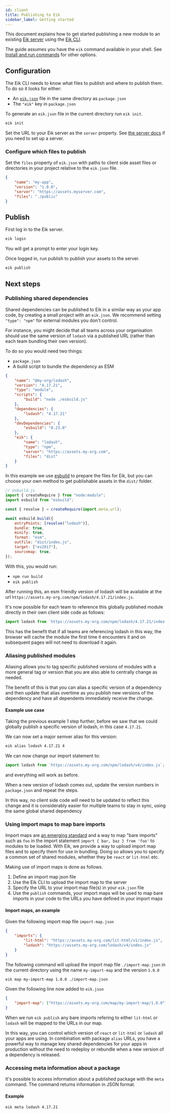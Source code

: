 ```yaml
---
id: client
title: Publishing to Eik
sidebar_label: Getting started
---
```


This document explains how to get started publishing a new module to an existing [Eik server](/docs/server/) using the [Eik CLI](/docs/reference/eik-cli/).

The guide assumes you have the `eik` command available in your shell. See [Install and run commands](/docs/reference/eik-cli/#install-and-run-commands) for other options.

## Configuration

The Eik CLI needs to know what files to publish and where to publish them. To do so it looks for either:

- An [`eik.json`](/docs/reference/eik-json) file in the same directory as `package.json`
- The `"eik"` key in `package.json`

To generate an `eik.json` file in the current directory run `eik init`.

```sh
eik init
```

Set the URL to your Eik server as the `server` property. See [the server docs](/docs/server) if you need to set up a server.

### Configure which files to publish

Set the `files` property of `eik.json` with paths to client side
asset files or directories in your project relative to the `eik.json` file.

```json
{
	"name": "my-app",
	"version": "1.0.0",
	"server": "https://assets.myserver.com",
	"files": "./public"
}
```

## Publish

First log in to the Eik server.

```sh
eik login
```

You will get a prompt to enter your login key.

Once logged in, run publish to publish your assets to the server.

```sh
eik publish
```

## Next steps

### Publishing shared dependencies

Shared dependencies can be published to Eik in a similar way as your app code, by creating a small project with an `eik.json`. We recommend setting `"type": "npm"` for external modules you don't control.

For instance, you might decide that all teams across your organisation should use the same version of `lodash` via a published URL (rather than each team bundling their own version).

To do so you would need two things:

- `package.json`
- A build script to bundle the dependency as ESM

```json
{
	"name": "@my-org/lodash",
	"version": "4.17.21",
	"type": "module",
	"scripts": {
		"build": "node ./esbuild.js"
	},
	"dependencies": {
		"lodash": "4.17.21"
	},
	"devDependencies": {
		"esbuild": "0.23.0"
	},
	"eik": {
		"name": "lodash",
		"type": "npm",
		"server": "https://assets.my-org.com",
		"files": "dist"
	}
}
```

In this example we use [esbuild](https://esbuild.github.io/) to prepare the files for Eik, but you can choose your own method to get publishable assets in the `dist/` folder.

```js
// esbuild.js
import { createRequire } from "node:module";
import esbuild from "esbuild";

const { resolve } = createRequire(import.meta.url);

await esbuild.build({
	entryPoints: [resolve("lodash")],
	bundle: true,
	minify: true,
	format: "esm",
	outfile: "dist/index.js",
	target: ["es2017"],
	sourcemap: true,
});
```

With this, you would run:

- `npm run build`
- `eik publish`

After running this, an esm friendly version of lodash will be available at the url `https://assets.my-org.com/npm/lodash/4.17.21/index.js`.

It's now possible for each team to reference this globally published module directly in their
own client side code as follows:

```js
import lodash from `https://assets.my-org.com/npm/lodash/4.17.21/index.js`;
```

This has the benefit that if all teams are referencing lodash in this way, the browser will cache the module the first time it encounters it and on subsequent pages will not need to download it again.

### Aliasing published modules

Aliasing allows you to tag specific published versions of modules with a more general tag or version that you are also able to centrally change as needed.

The benefit of this is that you can alias a specific version of a dependency and then update that alias overtime as you publish new versions of the dependency and have all dependents immediately receive the change.

#### Example use case

Taking the previous example 1 step further, before we saw that we could globally publish a specific version of lodash, in this case `4.17.21`.

We can now set a major semver alias for this version:

```sh
eik alias lodash 4.17.21 4
```

We can now change our import statement to:

```js
import lodash from `https://assets.my-org.com/npm/lodash/v4/index.js`;
```

and everything will work as before.

When a new version of lodash comes out, update the version numbers in `package.json` and repeat the steps.

In this way, no client side code will need to be updated to reflect this change and it is considerably easier for multiple teams to stay in sync, using the same global shared dependency

### Using import maps to map bare imports

Import maps are [an emerging standard](https://github.com/WICG/import-maps) and a way to map "bare imports" such as `foo` in the import statement `import { bar, baz } from 'foo'` to modules to be loaded. With Eik, we provide a way to upload import map files and to specify them for use in bundling. Doing so allows you to specify a common set of shared modules, whether they be `react` or `lit-html` etc.

Making use of import maps is done as follows.

1. Define an import map json file
2. Use the Eik CLI to upload the import map to the server
3. Specify the URL to your import map file(s) in your `eik.json` file
4. Use the `publish` commands, your import maps will be used to map bare imports in your code to the URLs you have defined in your import maps

#### Import maps, an example

Given the following import map file `import-map.json`

```json
{
	"imports": {
		"lit-html": "https://assets.my-org.com/lit-html/v1/index.js",
		"lodash": "https://assets.my-org.com/lodash/v4/index.js"
	}
}
```

The following command will upload the import map file `./import-map.json` in the current directory using the name `my-import-map` and the version `1.0.0`

```sh
eik map my-import-map 1.0.0 ./import-map.json
```

Given the following line now added to `eik.json`

```json
{
	"import-map": ["https://assets.my-org.com/map/my-import-map/1.0.0"]
}
```

When we run `eik publish` any bare imports refering to either `lit-html` or `lodash` will be mapped to the URLs in our map.

In this way, you can control which version of `react` or `lit-html` or `lodash` all your apps are using. In combination with package `alias` URLs, you have a powerful way to manage key shared dependencies for your apps in production without the need to redeploy or rebundle when a new version of a dependency is released.

### Accessing meta information about a package

It's possible to access information about a published package with the `meta` command. The command
returns information in JSON format.

#### Example

```sh
eik meta lodash 4.17.21
```
